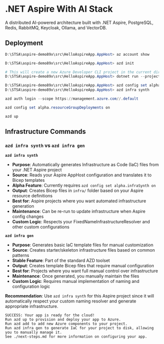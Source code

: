 # .NET Aspire With AI Stack

A distributed AI-powered architecture built with .NET Aspire, PostgreSQL, Redis, RabbitMQ, Keycloak, Ollama, and VectorDB.

## Deployment

```powershell
D:\STSA\aspire-demo89x\src\HelloAspireApp.AppHost> az account show

D:\STSA\aspire-demo89x\src\HelloAspireApp.AppHost> azd init

# This will create a new Azure Developer CLI project in the current directory.
D:\STSA\aspire-demo89x\src\HelloAspireApp.AppHost> dotnet run --project .\HelloAspireApp.AppHost.csproj --publisher manifest --output-path ./aspire-manifest.json

D:\STSA\aspire-demo89x\src\HelloAspireApp.AppHost> azd config set alpha.infraSynth on
D:\STSA\aspire-demo89x\src\HelloAspireApp.AppHost> azd infra synth

azd auth login --scope https://management.azure.com//.default

azd config set alpha.resourceGroupDeployments on

azd up
```

## Infrastructure Commands

### `azd infra synth` vs `azd infra gen`

**`azd infra synth`**

- **Purpose**: Automatically generates Infrastructure as Code (IaC) files from your .NET Aspire project
- **Source**: Reads your Aspire AppHost configuration and translates it to Bicep templates
- **Alpha Feature**: Currently requires `azd config set alpha.infraSynth on`
- **Output**: Creates Bicep files in `infra/` folder based on your Aspire resource definitions
- **Best for**: Aspire projects where you want automated infrastructure generation
- **Maintenance**: Can be re-run to update infrastructure when Aspire config changes
- **Custom Logic**: Respects your FixedNameInfrastructureResolver and other custom configurations

**`azd infra gen`**

- **Purpose**: Generates basic IaC template files for manual customization
- **Source**: Creates starter/skeleton infrastructure files based on common patterns
- **Stable Feature**: Part of the standard AZD toolset
- **Output**: Creates template Bicep files that require manual configuration
- **Best for**: Projects where you want full manual control over infrastructure
- **Maintenance**: Once generated, you manually maintain the files
- **Custom Logic**: Requires manual implementation of naming and configuration logic

**Recommendation**: Use `azd infra synth` for this Aspire project since it will automatically respect your custom naming resolver and generate appropriate infrastructure.

```text
SUCCESS: Your app is ready for the cloud!
Run azd up to provision and deploy your app to Azure.
Run azd add to add new Azure components to your project.
Run azd infra gen to generate IaC for your project to disk, allowing you to manually manage it.
See ./next-steps.md for more information on configuring your app.
```
